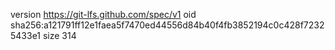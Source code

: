 version https://git-lfs.github.com/spec/v1
oid sha256:a121791ff12e1faea5f7470ed44556d84b40f4fb3852194c0c428f72325433e1
size 314
